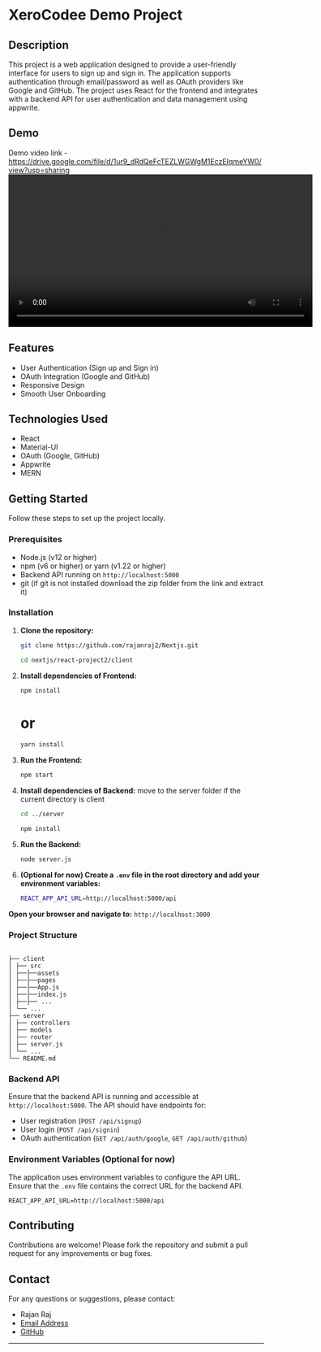 # XeroCodee Demo Project

## Description

This project is a web application designed to provide a user-friendly interface for users to sign up and sign in. The application supports authentication through email/password as well as OAuth providers like Google and GitHub. The project uses React for the frontend and integrates with a backend API for user authentication and data management using appwrite.

## Demo

Demo video link - https://drive.google.com/file/d/1ur9_dRdQeFcTEZLWGWgM1EczEIqmeYW0/view?usp=sharing
<video width="600" controls>
  <source src="DemoXeroCodee.mp4" type="video/mp4">
  Your browser does not support the video tag.
</video>

## Features

- User Authentication (Sign up and Sign in)
- OAuth Integration (Google and GitHub)
- Responsive Design
- Smooth User Onboarding

## Technologies Used

- React
- Material-UI
- OAuth (Google, GitHub)
- Appwrite
- MERN

## Getting Started

Follow these steps to set up the project locally.

### Prerequisites

- Node.js (v12 or higher)
- npm (v6 or higher) or yarn (v1.22 or higher)
- Backend API running on `http://localhost:5000`
- git (if git is not installed download the zip folder from the link and extract it)

### Installation

1. **Clone the repository:**

   ```bash
   git clone https://github.com/rajanraj2/Nextjs.git
   ```

   ```bash
   cd nextjs/react-project2/client
   ```

2. **Install dependencies of Frontend:**

   ```bash
   npm install
   ```

   # or

   ```bash
   yarn install
   ```

3. **Run the Frontend:**

    ```bash
    npm start
    ```
4. **Install dependencies of Backend:**
move to the server folder if the current directory is client
    ```bash
    cd ../server
    ```

    ```bash
    npm install
    ```
5. **Run the Backend:**
    ```bash
    node server.js
    ```


3. **(Optional for now) Create a `.env` file in the root directory and add your environment variables:** 
    ```bash
    REACT_APP_API_URL=http://localhost:5000/api
    ```


**Open your browser and navigate to:**
    ```
    http://localhost:3000
    ```

### Project Structure

````

├── client
│ ├── src
│ ├──├──assets
│ ├──├──pages
│ ├──├──App.js
│ ├──├──index.js
│ ├──├── ...
│ └── ...
├── server
│ ├── controllers
│ ├── models
│ ├── router
│ ├── server.js
│ └── ...
└── README.md

````

### Backend API

Ensure that the backend API is running and accessible at `http://localhost:5000`. The API should have endpoints for:

- User registration (`POST /api/signup`)
- User login (`POST /api/signin`)
- OAuth authentication (`GET /api/auth/google`, `GET /api/auth/github`)

### Environment Variables (Optional for now)

The application uses environment variables to configure the API URL. Ensure that the `.env` file contains the correct URL for the backend API.

```env
REACT_APP_API_URL=http://localhost:5000/api
````

## Contributing

Contributions are welcome! Please fork the repository and submit a pull request for any improvements or bug fixes.

## Contact

For any questions or suggestions, please contact:

- Rajan Raj
- [Email Address](mailto:rajanraj253545@gmail.com)
- [GitHub](https://github.com/rajanraj2)

---
